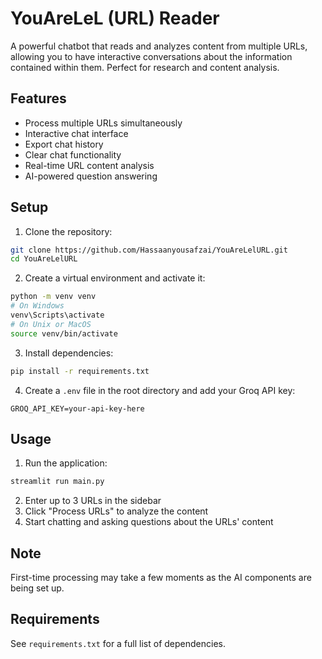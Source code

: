 # YouAreLeL (URL) Reader

A powerful chatbot that reads and analyzes content from multiple URLs, allowing you to have interactive conversations about the information contained within them. Perfect for research and content analysis.

## Features

- Process multiple URLs simultaneously
- Interactive chat interface
- Export chat history
- Clear chat functionality
- Real-time URL content analysis
- AI-powered question answering

## Setup

1. Clone the repository:
```bash
git clone https://github.com/Hassaanyousafzai/YouAreLelURL.git
cd YouAreLelURL
```

2. Create a virtual environment and activate it:
```bash
python -m venv venv
# On Windows
venv\Scripts\activate
# On Unix or MacOS
source venv/bin/activate
```

3. Install dependencies:
```bash
pip install -r requirements.txt
```

4. Create a `.env` file in the root directory and add your Groq API key:
```
GROQ_API_KEY=your-api-key-here
```

## Usage

1. Run the application:
```bash
streamlit run main.py
```

2. Enter up to 3 URLs in the sidebar
3. Click "Process URLs" to analyze the content
4. Start chatting and asking questions about the URLs' content

## Note

First-time processing may take a few moments as the AI components are being set up.

## Requirements

See `requirements.txt` for a full list of dependencies. 
